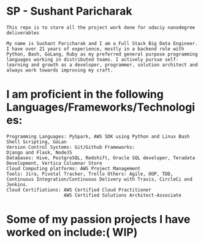 # SP - Sushant Paricharak

    This repo is to store all the project work done for udaciy nanodegree deliverables

    My name is Sushant Paricharak and I am a Full Stack Big Data Engineer. I have over 21 years of experience, mostly in a backend role with Python, Bash, GoLang, Ruby as my preferred general purpose programming languages working in distributed teams. I actively pursue self-learning and growth as a developer, programmer, solution architect and always work towards improving my craft.

# I am proficient in the following Languages/Frameworks/Technologies:
    Programming Languages: PySpark, AWS SDK using Python and Linux Bash Shell Scripting, GoLan
    Version Control Systems: Git/Github Frameworks: 
    Django and Flask, NodeJS 
    Databases: Hive, PostgreSQL, Redshift, Oracle SQL developer, Teradata Development, Vertica Columnar Store 
    Cloud Computing platforms: AWS Project Management 
    Tools: Jira, Pivotal Tracker, Trello Others: Agile, OOP, TDD, 
    Continuous Integration/Continuous Delivery with Travis, CircleCi and Jenkins.
    Cloud Certifiations: AWS Certified Cloud Practitioner 
                         AWS Certified Solutions Architect-Associate

# Some of my passion projects I have worked on include:( WIP)
